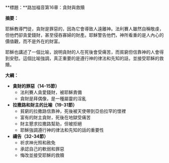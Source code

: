 **標題：**路加福音第16章：貪財與救贖

**摘要：**

耶穌教導門徒，貪財是罪惡的，因為它會導致人遠離神。法利賽人雖然自稱敬虔，但他們卻貪愛錢財，甚至侵吞寡婦的財產。耶穌警告他們，神所看重的是人內心的價值觀，而不是外在的財富。

耶穌也講述了一個比喻，說明貪財的人在死後會受痛苦，而貧窮但信靠神的人會得到安慰。這個比喻強調，真正重要的是遵行神的律法和先知的話，並接受耶穌的救贖。

**大綱：**

* **貪財的罪惡（14-15節）**
    * 法利賽人貪愛錢財，被耶穌責備
    * 貪財是拜偶像，是一種屬靈的淫亂
* **拉撒路和財主的比喻（19-31節）**
    * 貧窮的拉撒路信靠神，死後被天使帶到亞伯拉罕的懷裡
    * 富有的財主貪財，死後在地獄受痛苦
    * 財主懇求拉撒路幫助，但被拒絕
    * 耶穌強調遵行神的律法和先知的話的重要性
* **禱告（32-34節）**
    * 祈求神光照和赦免
    * 承認自己的軟弱和罪惡
    * 悔改並接受耶穌的救贖